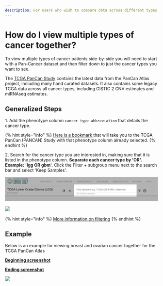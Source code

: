 ```yaml
---
description: For users who wish to compare data across different types of cancer
---
```


# How do I view multiple types of cancer together?

To view multiple types of cancer patients side-by-side you will need to start with a Pan-Cancer dataset and then filter down to just the cancer types you want to see.&#x20;

The [TCGA PanCan Study](https://xenabrowser.net/datapages/?cohort=TCGA%20Pan-Cancer%20\(PANCAN\)) contains the latest data from the PanCan Atlas project, including many hand curated datasets. It also contains some legacy TCGA data across all cancer types, including GISTIC 2 CNV estimates and miRNAseq estimates.

## Generalized Steps

1\. Add the phenotype column `cancer type abbreviation` that details the cancer type.

{% hint style="info" %}
[Here is a bookmark ](https://xenabrowser.net/heatmap/?bookmark=d34a38000eca5f2bfcf936d5e06066dc)that will take you to the TCGA PanCan (PANCAN) Study with that phenotype column already selected.
{% endhint %}

2\. Search for the cancer type you are interested in, making sure that it is listed in the phenotype column. **Separate each cancer type by 'OR'. Example: 'lgg OR gbm'.** Click the Filter + subgroup menu next to the search bar and select 'Keep Samples'.

![](<../.gitbook/assets/highlightlocation (2) (2) (2) (2) (2) (2) (2) (2) (2).png>)

![](../.gitbook/assets/highlightmenulocation.png)

{% hint style="info" %}
[More information on filtering](../overview-of-features/filter-and-subgrouping/)
{% endhint %}

## Example

Below is an example for viewing breast and ovarian cancer together for the TCGA PanCan Atlas

[**Beginning screenshot**](https://xenabrowser.net/heatmap/?bookmark=94d91442ccbf3ad7302857db86e8a3cf)

[**Ending screenshot**](https://xenabrowser.net/heatmap/?bookmark=beeee48590a9183ac2944063ba4c1774)

![](../.gitbook/assets/filterdown.gif)

